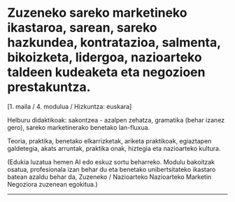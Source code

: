 # Zuzeneko sareko marketineko ikastaroa, sarean, sareko hazkundea, kontratazioa, salmenta, bikoizketa, lidergoa, nazioarteko taldeen kudeaketa eta negozioen prestakuntza.


[1. maila / 4. modulua / Hizkuntza: euskara]

Helburu didaktikoak: sakontzea - ​​azalpen zehatza, gramatika (behar izanez gero), sareko marketinerako benetako lan-fluxua.

Teoria, praktika, benetako elkarrizketak, ariketa praktikoak, egiaztapen galdetegia, akats arruntak, praktika onak, hiztegia eta nazioarteko kultura.


(Edukia luzatua hemen AI edo eskuz sortu beharreko. Modulu bakoitzak osatua, profesionala izan behar du eta benetako unibertsitateko ikastaro batean azaldu behar da, Zuzeneko / Nazioarteko Nazioarteko Marketin Negoziora zuzenean egokitua.)

---